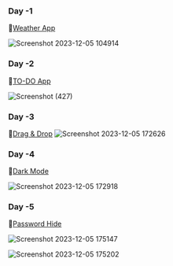 ### Day -1
🔗[Weather App](https://weather-report-forecasting.netlify.app/)

![Screenshot 2023-12-05 104914](https://github.com/Malavi1/30daysJS/assets/112646623/ab8801d3-ab7c-474e-8a45-b76a1c067a67)

### Day -2
🔗[TO-DO App](https://to-do-with-local-storage.netlify.app/)

![Screenshot (427)](https://github.com/Malavi1/30daysJS/assets/112646623/922ce820-6b30-4494-899c-ce1a584bbda7)

### Day -3

🔗[Drag & Drop](https://drap-and-drop-app.netlify.app/)
![Screenshot 2023-12-05 172626](https://github.com/Malavi1/30daysJS/assets/112646623/be0a16a7-af34-4dec-a7e7-396f04362fbc)

### Day -4
🔗[Dark Mode](https://two-modes.netlify.app/)

![Screenshot 2023-12-05 172918](https://github.com/Malavi1/30daysJS/assets/112646623/28c287b0-b827-47b8-a28d-6ccee186993e)

### Day -5
🔗[Password Hide](https://hidepassword.netlify.app/)

![Screenshot 2023-12-05 175147](https://github.com/Malavi1/30daysJS/assets/112646623/2fdf9baa-445d-446d-abe1-56b552d477d7)

![Screenshot 2023-12-05 175202](https://github.com/Malavi1/30daysJS/assets/112646623/8c12e5f7-1ec5-4e63-afa8-a1d6768c592c)


